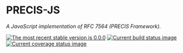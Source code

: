 # PRECIS-JS

*A JavaScript implementation of RFC 7564 (PRECIS Framework).*

[![The most recent stable version is 0.0.0][version-image]][Semantic versioning]
[![Current build status image][build-image]][Current build status]
[![Current coverage status image][coverage-image]][Current coverage status]

[build-image]: http://img.shields.io/travis/ezzatron/precis-js/master.svg?style=flat-square "Current build status for the master branch"
[coverage-image]: https://img.shields.io/codecov/c/github/ezzatron/precis-js/master.svg?style=flat "Current test coverage"
[Current build status]: https://travis-ci.org/ezzatron/precis-js
[Current coverage status]: https://coveralls.io/r/ezzatron/precis-js
[Semantic versioning]: http://semver.org/
[version-image]: http://img.shields.io/:semver-0.0.0-red.svg?style=flat-square "This project uses semantic versioning"

<!--
## Installation

Available as [NPM] package [precis-js]:

```
npm install --save precis-js
```

[NPM]: http://npmjs.org/
[precis-js]: https://www.npmjs.com/package/precis-js
-->
